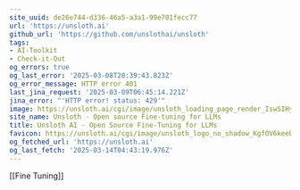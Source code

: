 ```yaml
---
site_uuid: de26e744-d336-46a5-a3a1-99e701fecc77
url: 'https://unsloth.ai'
github_url: 'https://github.com/unslothai/unsloth'
tags:
- AI-Toolkit
- Check-it-Out
og_errors: true
og_last_error: '2025-03-08T20:39:43.823Z'
og_error_message: HTTP error 401
last_jina_request: '2025-03-09T06:45:14.221Z'
jina_error: "'HTTP error! status: 429'"
image: https://unsloth.ai/cgi/image/unsloth_loading_page_render_IswSIHyKOTf-9L-SSjPML.png?format=raw
site_name: Unsloth - Open source Fine-tuning for LLMs
title: Unsloth AI - Open Source Fine-Tuning for LLMs
favicon: https://unsloth.ai/cgi/image/unsloth_logo_no_shadow_KgfOV6keeBZnffQsKUny3.png?width=144&quality=100&height=144&fit=pad&format=auto
og_fetched_url: 'https://unsloth.ai'
og_last_fetch: '2025-03-14T04:43:19.976Z'
---
```

[[Fine Tuning]]
